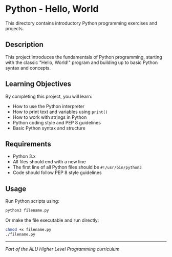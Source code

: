 # Python - Hello, World

This directory contains introductory Python programming exercises and projects.

## Description

This project introduces the fundamentals of Python programming, starting with the classic "Hello, World!" program and building up to basic Python syntax and concepts.

## Learning Objectives

By completing this project, you will learn:

- How to use the Python interpreter
- How to print text and variables using `print()`
- How to work with strings in Python
- Python coding style and PEP 8 guidelines
- Basic Python syntax and structure

## Requirements

- Python 3.x
- All files should end with a new line
- The first line of all Python files should be `#!/usr/bin/python3`
- Code should follow PEP 8 style guidelines

## Usage

Run Python scripts using:
```bash
python3 filename.py
```

Or make the file executable and run directly:
```bash
chmod +x filename.py
./filename.py
```

---

*Part of the ALU Higher Level Programming curriculum*
